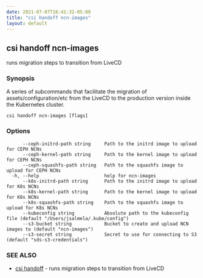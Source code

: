 ```yaml
---
date: 2021-07-07T16:41:32-05:00
title: "csi handoff ncn-images"
layout: default
---
```

## csi handoff ncn-images

runs migration steps to transition from LiveCD

### Synopsis

A series of subcommands that facilitate the migration of assets/configuration/etc from the LiveCD to the production version inside the Kubernetes cluster.

```
csi handoff ncn-images [flags]
```

### Options

```
      --ceph-initrd-path string     Path to the initrd image to upload for CEPH NCNs
      --ceph-kernel-path string     Path to the kernel image to upload for CEPH NCNs
      --ceph-squashfs-path string   Path to the squashfs image to upload for CEPH NCNs
  -h, --help                        help for ncn-images
      --k8s-initrd-path string      Path to the initrd image to upload for K8s NCNs
      --k8s-kernel-path string      Path to the kernel image to upload for K8s NCNs
      --k8s-squashfs-path string    Path to the squashfs image to upload for K8s NCNs
      --kubeconfig string           Absolute path to the kubeconfig file (default "/Users/jsalmela/.kube/config")
      --s3-bucket string            Bucket to create and upload NCN images to (default "ncn-images")
      --s3-secret string            Secret to use for connecting to S3 (default "sds-s3-credentials")
```

### SEE ALSO

* [csi handoff](/commands/csi_handoff/)	 - runs migration steps to transition from LiveCD

